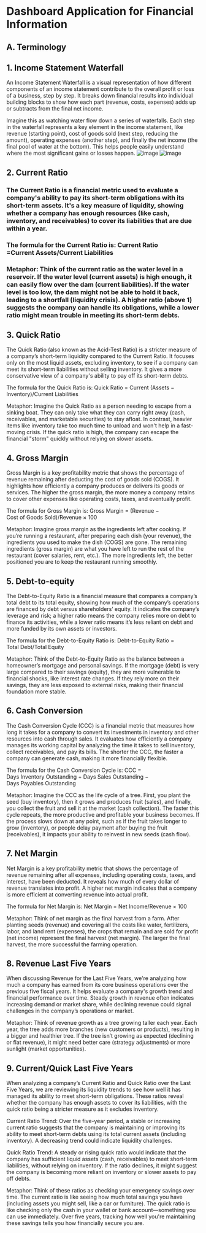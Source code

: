 # Dashboard Application for Financial Information

## A. Terminology

## 1. Income Statement Waterfall
An Income Statement Waterfall is a visual representation of how different components of an income statement contribute to the overall profit or loss of a business, step by step. It breaks down financial results into individual building blocks to show how each part (revenue, costs, expenses) adds up or subtracts from the final net income.

Imagine this as watching water flow down a series of waterfalls. Each step in the waterfall represents a key element in the income statement, like revenue (starting point), cost of goods sold (next step, reducing the amount), operating expenses (another step), and finally the net income (the final pool of water at the bottom). This helps people easily understand where the most significant gains or losses happen.
![image](https://github.com/user-attachments/assets/7d6d968e-385b-45cf-840f-2e46d78cb935)
![image](https://github.com/user-attachments/assets/55cff18f-253e-4b39-b46b-50de35ac2208)

## 2. Current Ratio
### The Current Ratio is a financial metric used to evaluate a company's ability to pay its short-term obligations with its short-term assets. It's a key measure of liquidity, showing whether a company has enough resources (like cash, inventory, and receivables) to cover its liabilities that are due within a year.

### The formula for the Current Ratio is: Current Ratio =Current Assets/Current Liabilities


### ​Metaphor: Think of the current ratio as the water level in a reservoir. If the water level (current assets) is high enough, it can easily flow over the dam (current liabilities). If the water level is too low, the dam might not be able to hold it back, leading to a shortfall (liquidity crisis). A higher ratio (above 1) suggests the company can handle its obligations, while a lower ratio might mean trouble in meeting its short-term debts.

## 3. Quick Ratio
The Quick Ratio (also known as the Acid-Test Ratio) is a stricter measure of a company’s short-term liquidity compared to the Current Ratio. It focuses only on the most liquid assets, excluding inventory, to see if a company can meet its short-term liabilities without selling inventory. It gives a more conservative view of a company's ability to pay off its short-term debts.

The formula for the Quick Ratio is: 
Quick Ratio
= Current (Assets − Inventory)/Current Liabilities

 Metaphor: Imagine the Quick Ratio as a person needing to escape from a sinking boat. They can only take what they can carry right away (cash, receivables, and marketable securities) to stay afloat. In contrast, heavier items like inventory take too much time to unload and won't help in a fast-moving crisis. If the quick ratio is high, the company can escape the financial "storm" quickly without relying on slower assets.

 ## 4. Gross Margin
 Gross Margin is a key profitability metric that shows the percentage of revenue remaining after deducting the cost of goods sold (COGS). It highlights how efficiently a company produces or delivers its goods or services. The higher the gross margin, the more money a company retains to cover other expenses like operating costs, taxes, and eventually profit.

The formula for Gross Margin is: 
Gross Margin
= (Revenue − Cost of Goods Sold)/Revenue × 100

Metaphor: Imagine gross margin as the ingredients left after cooking. If you’re running a restaurant, after preparing each dish (your revenue), the ingredients you used to make the dish (COGS) are gone. The remaining ingredients (gross margin) are what you have left to run the rest of the restaurant (cover salaries, rent, etc.). The more ingredients left, the better positioned you are to keep the restaurant running smoothly.

## 5. Debt-to-equity
The Debt-to-Equity Ratio is a financial measure that compares a company’s total debt to its total equity, showing how much of the company’s operations are financed by debt versus shareholders’ equity. It indicates the company’s leverage and risk; a higher ratio means the company relies more on debt to finance its activities, while a lower ratio means it’s less reliant on debt and more funded by its own assets or investors.

The formula for the Debt-to-Equity Ratio is: 
Debt-to-Equity Ratio
= Total Debt/Total Equity

 Metaphor: Think of the Debt-to-Equity Ratio as the balance between a homeowner’s mortgage and personal savings. If the mortgage (debt) is very large compared to their savings (equity), they are more vulnerable to financial shocks, like interest rate changes. If they rely more on their savings, they are less exposed to external risks, making their financial foundation more stable.

 ## 6. Cash Conversion
 The Cash Conversion Cycle (CCC) is a financial metric that measures how long it takes for a company to convert its investments in inventory and other resources into cash through sales. It evaluates how efficiently a company manages its working capital by analyzing the time it takes to sell inventory, collect receivables, and pay its bills. The shorter the CCC, the faster a company can generate cash, making it more financially flexible.

The formula for the Cash Conversion Cycle is: CCC = Days Inventory Outstanding + Days Sales Outstanding − Days Payables Outstanding

Metaphor: Imagine the CCC as the life cycle of a tree. First, you plant the seed (buy inventory), then it grows and produces fruit (sales), and finally, you collect the fruit and sell it at the market (cash collection). The faster this cycle repeats, the more productive and profitable your business becomes. If the process slows down at any point, such as if the fruit takes longer to grow (inventory), or people delay payment after buying the fruit (receivables), it impacts your ability to reinvest in new seeds (cash flow).

## 7. Net Margin
Net Margin is a key profitability metric that shows the percentage of revenue remaining after all expenses, including operating costs, taxes, and interest, have been deducted. It reveals how much of every dollar of revenue translates into profit. A higher net margin indicates that a company is more efficient at converting revenue into actual profit.

The formula for Net Margin is: 
Net Margin
= Net Income/Revenue × 100

Metaphor: Think of net margin as the final harvest from a farm. After planting seeds (revenue) and covering all the costs like water, fertilizers, labor, and land rent (expenses), the crops that remain and are sold for profit (net income) represent the final harvest (net margin). The larger the final harvest, the more successful the farming operation.

## 8. Revenue Last Five Years
When discussing Revenue for the Last Five Years, we're analyzing how much a company has earned from its core business operations over the previous five fiscal years. It helps evaluate a company's growth trend and financial performance over time. Steady growth in revenue often indicates increasing demand or market share, while declining revenue could signal challenges in the company’s operations or market.

Metaphor: Think of revenue growth as a tree growing taller each year. Each year, the tree adds more branches (new customers or products), resulting in a bigger and healthier tree. If the tree isn’t growing as expected (declining or flat revenue), it might need better care (strategy adjustments) or more sunlight (market opportunities).

## 9. Current/Quick Last Five Years
When analyzing a company’s Current Ratio and Quick Ratio over the Last Five Years, we are reviewing its liquidity trends to see how well it has managed its ability to meet short-term obligations. These ratios reveal whether the company has enough assets to cover its liabilities, with the quick ratio being a stricter measure as it excludes inventory.

Current Ratio Trend: Over the five-year period, a stable or increasing current ratio suggests that the company is maintaining or improving its ability to meet short-term debts using its total current assets (including inventory). A decreasing trend could indicate liquidity challenges.

Quick Ratio Trend: A steady or rising quick ratio would indicate that the company has sufficient liquid assets (cash, receivables) to meet short-term liabilities, without relying on inventory. If the ratio declines, it might suggest the company is becoming more reliant on inventory or slower assets to pay off debts.

Metaphor: Think of these ratios as checking your emergency savings over time. The current ratio is like seeing how much total savings you have (including assets you might sell, like a car or furniture). The quick ratio is like checking only the cash in your wallet or bank account—something you can use immediately. Over five years, tracking how well you're maintaining these savings tells you how financially secure you are.
